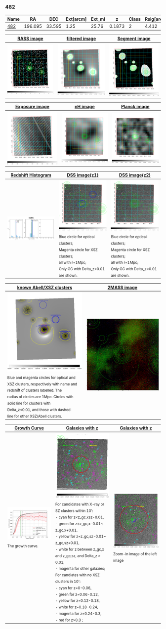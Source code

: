 <div STYLE="page-break-after: always;"></div>

### 482

|Name          |RA          |DEC      | Ext[arcm] | Ext_ml | z    | Class| Rsig[arcmin] | CRsig[c/s] | CR500[c/s] | R500[Mpc] |L500[erg/s]|F500[erg/s/cm^2]| M500[Msun]|Tx[keV]|beta|GC(XSZ,Delta_z<0.01)| GC(OPT,Delta_z<0.01)|GC|alias|
|--------------|------------|------------|---|---|-----------|--------|------|------|----|----|----|----|----|----|----|----|----|----|---|
|[482](script/482.md)     | 196.095       | 33.595       | 1.25    | 25.76   | 0.1873 | 2   | 4.412 |0.126 |0.132 |1.033 |2.672e+44 |2.691e-12 |3.773e+14 |5.159 |3.000 |Tar, |redMaPPer, |Tar, |k066|

|[RASS image](../image/482/482_img.pdf)|[filtered image](../image/482/482_fil.pdf)|[Segment image](../image/482/482_seg.pdf)|
|-------------------|--------------------|-------------------|
| <img src="../image/482/482_img.png" width="300">  | <img src="../image/482/482_fil.png" width="300">   | <img src="../image/482/482_seg.png" width="300">  |

|[Exposure image](../image/482/482_mex.pdf)| [nH image](../image/482/482_nh.pdf)| [Planck image](../image/482/482_p.pdf)|
|-------------------|--------------------|-------------------|
|<img src="../image/482/482_mex.png" width="300">   | <img src="../image/482/482_nh.png" width="300">    | <img src="../image/482/482_p.png" width="300"> |

|[Redshift Histogram](../image/482/482_zg.pdf) | [DSS image(z1)](../image/482/482_dss_z1.pdf)      |  [DSS image(z2)](../image/482/482_dss_z2.pdf)    |
|-------------------|--------------------|-------------------|
|<img src="../image/482/482_zg.png" width="300"> |<img src="../image/482/482_dss_z1.png" width="300"> <sub><br>Blue circle for optical clusters; <br>Magenta circle for XSZ clusters; <br>all with r=1Mpc; <br>Only GC with Delta_z<0.01 are shown. </sub>| <img src="../image/482/482_dss_z2.png" width="300"><sub><br>Blue circle for optical clusters; <br>Magenta circle for XSZ clusters; <br>all with r=1Mpc; <br>Only GC with Delta_z<0.01 are shown. </sub> |

|[known Abell/XSZ clusters](../image/482/482_m.pdf) | [2MASS image](../image/482/482_2mass.pdf)      |
|-------------------|-------------------|
|<img src=../image/482/482_m.png width="300"> <sub><br>Blue and magenta circles for optical and <br>XSZ clusters, respectively with name and <br>redshift of clusters labelled. The <br>radius of circles are 1Mpc. Circles with <br>solid line for clusters with <br>Delta_z<0.01, and those with dashed <br>line for other XSZ/Abell clusters.        </sub>|<img src="../image/482/482_2mass.png" width="300">  |

|[Growth Curve](../image/482/482_gca_all.png) |[Galaxies with z](../image/482/482_opt_ned.pdf) |[Galaxies with z](../image/482/482_opt_ned_zoom.pdf) |
|-------------------|-------------------|-------------------|
| <img src="../image/482/482_gca_all.png" width="300"> <sub><br>The growth curve.</sub>| <img src=../image/482/482_opt_ned.png width="300"> <br><sub> For candidates with X-ray or SZ clusters within 10': <br> - cyan for z<z_gc,xsz-0.01, <br> - green for z=z_gc,x-0.01~ z_gc,x+0.01, <br> - yellow for z=z_gc,sz-0.01~ z_gc,sz+0.01, <br> - white for z between z_gc,x and z_gc,sz, and Delta_z > 0.01, <br> - magenta for other galaxies; <br>For candiates with no XSZ clusters in 10': <br> - cyan for z=0-0.06, <br> - green for z=0.06-0.12, <br> - yellow for z=0.12-0.18, <br> - white for z=0.18-0.24, <br> - magenta for z=0.24-0.3, <br> - red for z>0.3 ;  </sub>|<img src=../image/482/482_opt_ned_zoom.png width="300">  <br><sub> Zoom-in image of the left image</sub>|




